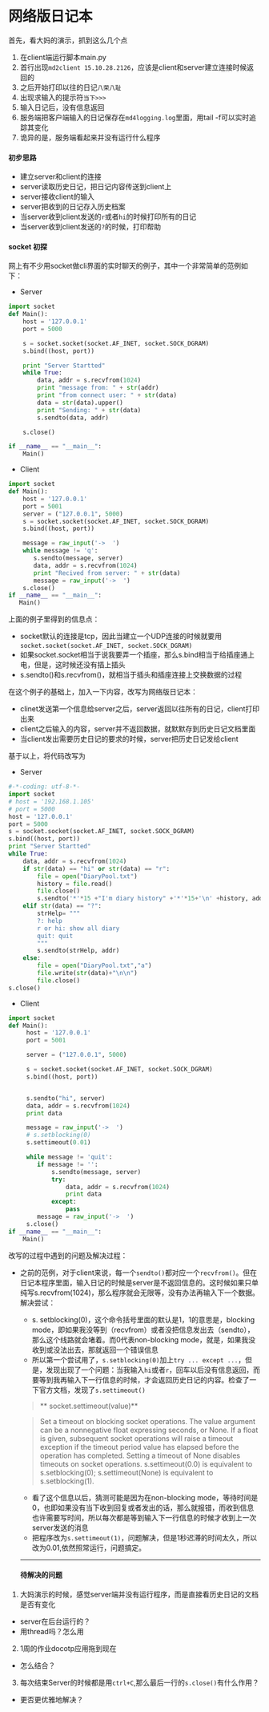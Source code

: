 # 网络版日记本
首先，看大妈的演示，抓到这么几个点
1. 在client端运行脚本main.py
2. 首行出现`md2client 15.10.28.2126`，应该是client和server建立连接时候返回的
3. 之后开始打印以往的日记`八荣八耻`
4. 出现求输入的提示符`当下>>>`
5. 输入日记后，没有信息返回
6. 服务端把客户端输入的日记保存在`md4logging.log`里面，用tail -f可以实时追踪其变化
7. 诡异的是，服务端看起来并没有运行什么程序


#### 初步思路
- 建立server和client的连接
- server读取历史日记，把日记内容传送到client上
- server接收client的输入
- server把收到的日记存入历史档案
- 当server收到client发送的`r`或者`hi`的时候打印所有的日记
- 当server收到client发送的`?`的时候，打印帮助

#### socket 初探
网上有不少用socket做cli界面的实时聊天的例子，其中一个非常简单的范例如下：

- Server

```python
import socket 
def Main():
 	host = '127.0.0.1'
 	port = 5000

 	s = socket.socket(socket.AF_INET, socket.SOCK_DGRAM)
 	s.bind((host, port))

 	print "Server Startted"
 	while True:
 		data, addr = s.recvfrom(1024)
 		print "message from: " + str(addr)
 		print "from connect user: " + str(data)
 		data = str(data).upper()
 		print "Sending: " + str(data)
 		s.sendto(data, addr)

 	s.close()

if __name__ == "__main__":
 	Main()
 ```

 - Client

 ```python
 import socket
def Main():
	 host = '127.0.0.1'
	 port = 5001
	 server = ("127.0.0.1", 5000)
	 s = socket.socket(socket.AF_INET, socket.SOCK_DGRAM)
	 s.bind((host, port))

	 message = raw_input('->  ')
	 while message != 'q':
	 	s.sendto(message, server)
	 	data, addr = s.recvfrom(1024)
	 	print "Recived from server: " + str(data)
	 	message = raw_input('->  ')
	 s.close()
if __name__ == "__main__":
	Main()
```

上面的例子里得到的信息点：
- socket默认的连接是tcp，因此当建立一个UDP连接的时候就要用`socket.socket(socket.AF_INET, socket.SOCK_DGRAM)`
- 如果socket.socket相当于说我要弄一个插座，那么s.bind相当于给插座通上电，但是，这时候还没有插上插头
- s.sendto()和s.recvfrom()，就相当于插头和插座连接上交换数据的过程


在这个例子的基础上，加入一下内容，改写为网络版日记本：
- clinet发送第一个信息给server之后，server返回以往所有的日记，client打印出来
- client之后输入的内容，server并不返回数据，就默默存到历史日记文档里面
- 当client发出需要历史日记的要求的时候，server把历史日记发给client

基于以上，将代码改写为
- Server

```python
#-*-coding: utf-8-*-
import socket
# host = '192.168.1.105'
# port = 5000
host = '127.0.0.1'
port = 5000
s = socket.socket(socket.AF_INET, socket.SOCK_DGRAM)
s.bind((host, port))
print "Server Startted"
while True:
	data, addr = s.recvfrom(1024)
	if str(data) == "hi" or str(data) == "r":
		file = open("DiaryPool.txt")
		history = file.read()
		file.close()
		s.sendto('*'*15 +"I'm diary history" +'*'*15+'\n' +history, addr)
	elif str(data) == "?":
		strHelp= """
		?: help 
		r or hi: show all diary
		quit: quit
		"""
		s.sendto(strHelp, addr)
	else:
		file = open("DiaryPool.txt","a")
		file.write(str(data)+"\n\n")
		file.close()		
s.close()
```

- Client

```python
import socket
def Main():
	 host = '127.0.0.1'
	 port = 5001

	 server = ("127.0.0.1", 5000)

	 s = socket.socket(socket.AF_INET, socket.SOCK_DGRAM)
	 s.bind((host, port))


	 s.sendto("hi", server)
	 data, addr = s.recvfrom(1024)
	 print data

	 message = raw_input('->  ')
	 # s.setblocking(0)
	 s.settimeout(0.01)

	 while message != 'quit':
	 	if message != '':
	 		s.sendto(message, server)
	 		try:
	 			data, addr = s.recvfrom(1024)
	 			print data
	 		except:
	 			pass
	 	message = raw_input('->  ')
	 s.close()
if __name__ == "__main__":
	Main()
```

改写的过程中遇到的问题及解决过程：
- 之前的范例，对于client来说，每一个`sendto()`都对应一个`recvfrom()`。但在日记本程序里面，输入日记的时候是server是不返回信息的。这时候如果只单纯写s.recvfrom(1024)，那么程序就会无限等，没有办法再输入下一个数据。解决尝试：
  - s. setblocking(0)，这个命令括号里面的默认是1，1的意思是，blocking mode，即如果我没等到（recvfrom）或者没把信息发出去（sendto），那么这个线路就会堵着。而0代表non-blocking mode，就是，如果我没收到或没法出去，那就返回一个错误信息
  - 所以第一个尝试用了，`s.setblocking(0)`加上`try ... except ...`，但是，发现出现了一个问题：当我输入`hi`或者`r`，回车以后没有信息返回，而要等到我再输入下一行信息的时候，才会返回历史日记的内容。检查了一下官方文档，发现了`s.settimeout()`
  > ** socket.settimeout(value)**

    > Set a timeout on blocking socket operations. The value argument can be a nonnegative float expressing seconds, or None. If a float is given, subsequent socket operations will raise a timeout exception if the timeout period value has elapsed before the operation has completed. Setting a timeout of None disables timeouts on socket operations. s.settimeout(0.0) is equivalent to s.setblocking(0); s.settimeout(None) is equivalent to s.setblocking(1).
  - 看了这个信息以后，猜测可能是因为在non-blocking mode，等待时间是0，也即如果没有当下收到回复或者发出的话，那么就报错，而收到信息也许需要写时间，所以每次都是等到输入下一行信息的时候才收到上一次server发送的消息
  - 把程序改为`s.settimeout(1)`，问题解决，但是1秒迟滞的时间太久，所以改为0.01,依然照常运行，问题搞定。



  ------
  #### 待解决的问题
1. 大妈演示的时候，感觉server端并没有运行程序，而是直接看历史日记的文档是否有变化
  - server在后台运行的？
  - 用thread吗？怎么用
2. 1周的作业docotp应用拖到现在
  - 怎么结合？
3. 每次结束Server的时候都是用`ctrl+C`,那么最后一行的`s.close()`有什么作用？
  - 更否更优雅地解决？